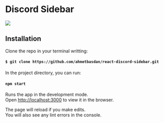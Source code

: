 # Discord Sidebar 

<img src="https://i.ibb.co/K0tFzN9/react-discord-sidebar.gif">

## Installation

Clone the repo in your terminal writting:

#### `$ git clone https://github.com/ahmetbasdan/react-discord-sidebar.git`

In the project directory, you can run:

#### `npm start`

Runs the app in the development mode.<br />
Open [http://localhost:3000](http://localhost:3000) to view it in the browser.

The page will reload if you make edits.<br />
You will also see any lint errors in the console.
